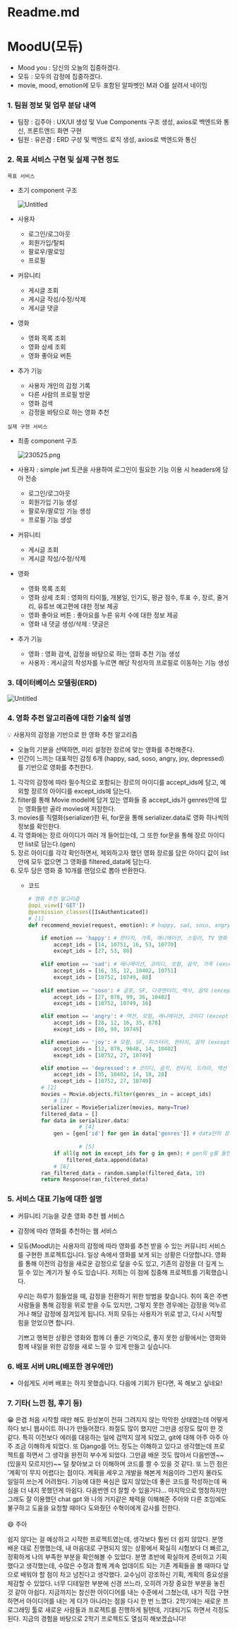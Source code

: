 # Readme.md

# MoodU(모듀)

- Mood you : 당신의 오늘의 집중하겠다.
- 모듀 : 모두의 감정에 집중하겠다.
- movie, mood, emotion에 모두 포함된 알파벳인 M과 O를 살려서 네이밍

### 1. 팀원 정보 및 업무 분담 내역

- 팀장 : 김주아 : UX/UI 생성 및 Vue Components 구조 생성, axios로 백엔드와 통신, 프론트엔드 화면 구현
- 팀원 : 유은겸 : ERD 구성 및 백엔드 로직 생성, axios로 백엔드와 통신

### 2. 목표 서비스 구현 및 실제 구현 정도

`목표 서비스`

- 초기 component 구조
    
    ![Untitled](/readme_picture/Untitled.jpeg)
    
- 사용자
    - 로그인/로그아웃
    - 회원가입/탈퇴
    - 팔로우/팔로잉
    - 프로필
- 커뮤니티
    - 게시글 조회
    - 게시글 작성/수정/삭제
    - 게시글 댓글
- 영화
    - 영화 목록 조회
    - 영화 상세 조회
    - 영화 좋아요 버튼
- 추가 기능
    - 사용자 개인의 감정 기록
    - 다른 사람의 프로필 방문
    - 영화 검색
    - 감정을 바탕으로 하는 영화 추천

`실제 구현 서비스`

- 최종 component 구조
    
    ![230525.png](/readme_picture/230525.png)
    
- 사용자 : simple jwt 토큰을 사용하여 로그인이 필요한 기능 이용 시 headers에 담아 전송
    - 로그인/로그아웃
    - 회원가입 기능 생성
    - 팔로우/팔로잉 기능 생성
    - 프로필 기능 생성
- 커뮤니티
    - 게시글 조회
    - 게시글 작성/수정/삭제
- 영화
    - 영화 목록 조회
    - 영화 상세 조회 : 영화의 타이틀, 개봉일, 인기도, 평균 점수, 투표 수, 장르, 줄거리, 유튜브 예고편에 대한 정보 제공
    - 영화 좋아요 버튼 : 좋아요를 누른 유저 수에 대한 정보 제공
    - 영화 내 댓글 생성/삭제 : 댓글은
- 추가 기능
    - 영화 : 영화 검색, 감정을 바탕으로 하는 영화 추천 기능 생성
    - 사용자 : 게시글의 작성자를 누르면 해당 작성자의 프로필로 이동하는 기능 생성
    

### 3. 데이터베이스 모델링(ERD)

![Untitled](/readme_picture/Untitled.png)

### 4. 영화 추천 알고리즘에 대한 기술적 설명

<aside>
💡 사용자의 감정을 기반으로 한 영화 추천 알고리즘

</aside>

- 오늘의 기분을 선택하면, 미리 설정한 장르에 맞는 영화를 추천해준다.
- 인간이 느끼는 대표적인 감정 6개 (happy, sad, soso, angry, joy, depressed)를 기반으로 영화를 추천한다.
1. 각각의 감정에 따라 필수적으로 포함되는 장르의 아이디를 accept_ids에 담고, 예외할 장르의 아이디를 except_ids에 담는다.
2. filter를 통해 Movie model에 담겨 있는 영화들 중 accept_ids가 genres안에 있는 영화들만 골라 movies에 저장한다.
3. movies를 직렬화(serializer)한 뒤, for문을 통해 serializer.data로 영화 하나씩의 정보를 확인한다.
4. 각 영화에는 장르 아이디가 여러 개 들어있는데, 그 또한 for문을 통해 장르 아이디만 list로 담는다.(gen)
5. 장르 아이디를 각각 확인하면서, 제외하고자 했던 영화 장르를 담은 아이디 값이 list안에 모두 없으면 그 영화를 filtered_data에 담는다.
6. 모두 담은 영화 중 10개를 랜덤으로 뽑아 반환한다.
    - 코드
        
        ```python
        # 영화 추천 알고리즘
        @api_view(['GET'])
        @permission_classes([IsAuthenticated])
        # [1]
        def recommend_movie(request, emotion): # happy, sad, soso, angry, joy, depressed
        
            if emotion == 'happy': # 판타지, 가족, 애니메이션, 스릴러, TV 영화 (except 공포, 스릴러, 범죄)
                accept_ids = [14, 10751, 16, 53, 10770]
                except_ids = [27, 53, 80]
                
            elif emotion == 'sad': # 애니메이션, 코미디, 모험, 음악, 가족 (except 전쟁, 로맨스, 범죄)
                accept_ids = [16, 35, 12, 10402, 10751]
                except_ids = [10752, 10749, 80]
                
            elif emotion == 'soso': # 공포, SF, 다큐멘터리, 역사, 음악 (except 전쟁, 로맨스)
                accept_ids = [27, 878, 99, 36, 10402]
                except_ids = [10752, 10749, 16]
        
            elif emotion == 'angry': # 액션, 모험, 애니메이션, 코미디 (except 범죄, 다큐멘터리, 로맨스)
                accept_ids = [28, 12, 16, 35, 878]
                except_ids = [80, 99, 10749]
        
            elif emotion == 'joy': # 모험, SF, 미스터리, 판타지, 음악 (except 공포, 전쟁, 로맨스)
                accept_ids = [12, 878, 9648, 14, 10402]
                except_ids = [10752, 27, 10749]
        
            elif emotion == 'depressed': # 코미디, 음악, 판타지, 드라마, 액션 (except 전쟁, 로맨스, 범죄)
                accept_ids = [35, 10402, 14, 18, 28]
                except_ids = [10752, 27, 10749]
            # [2]
            movies = Movie.objects.filter(genres__in = accept_ids)
        		# [3]
            serializer = MovieSerializer(movies, many=True)
            filtered_data = []		
            for data in serializer.data:
        				# [4]
                gen = [gen['id'] for gen in data['genres']] # data안의 장르들을 for문으로 가져오고, 그들의 id를 list화
                
        				# [5]
                if all(g not in except_ids for g in gen): # gen의 g를 돌면서 g가 모두 except_ids에 포함되지 않으면
                    filtered_data.append(data)
        		# [6]
            ran_filtered_data = random.sample(filtered_data, 10) 
            return Response(ran_filtered_data)
        ```
        

### 5. 서비스 대표 기능에 대한 설명

- 커뮤니티 기능을 갖춘 영화 추천 웹 서비스
- 감정에 따라 영화를 추천하는 웹 서비스

- 모듀(MoodU)는 사용자의 감정에 따라 영화를 추천 받을 수 있는 커뮤니티 서비스를 구현한 프로젝트입니다. 일상 속에서 영화를 보게 되는 상황은 다양합니다. 영화를 통해 이전의 감정을 새로운 감정으로 덮을 수도 있고, 기존의 감정을 더 깊게 느낄 수 있는 계기가 될 수도 있습니다. 저희는 이 점에 집중해 프로젝트를 기획했습니다.
    
    우리는 하루가 힘들었을 때, 감정을 전환하기 위한 방법을 찾습니다. 취미 혹은 주변 사람들을 통해 감정을 위로 받을 수도 있지만, 그렇지 못한 경우에는 감정을 억누르거나 해당 감정에 잠겨있게 됩니다. 저희 모듀는 사용자가 위로 받고, 다시 시작할 힘을 얻었으면 합니다. 
    
    기쁘고 행복한 상황은 영화와 함께 더 좋은 기억으로, 좋지 못한 상황에서는 영화와 함께 내일을 위한 감정을 새로 느낄 수 있게 만들고 싶습니다. 
    

### 6. 배포 서버 URL(배포한 경우에만)

- 아쉽게도 서버 배포는 하지 못했습니다. 다음에 기회가 된다면, 꼭 해보고 싶네요!


### 7. 기타( 느낀 점, 후기 등)

<aside>
😁 은겸
처음 시작할 때만 해도 완성본이 전혀 그려지지 않는 막막한 상태였는데 어떻게 하다 보니 웹사이트 하나가 만들어졌다. 좌절도 많이 했지만 그만큼 성장도 많이 한 것 같다. 특히 이전보다 에러를 대응하는 일에 겁먹지 않게 되었고, git에 대해 아주 아주 아주 조금 이해하게 되었다. 또 Django를 어느 정도는 이해하고 있다고 생각했는데 프로젝트를 하면서 그 생각을 완전히 부수게 되었다. 그만큼 배운 것도 많아서 다음번엔~~(있을지 모르지만)~~ 덜 찾아보고 더 이해하며 코드를 짤 수 있을 것 같다.
또 느낀 점은 ‘계획’이 무지 어렵다는 점이다. 계획을 세우고 개발을 해본게 처음이라 그런지 몰라도 일일히 쓰는게 어려웠다.
기능에 대한 욕심은 많지 않았는데 좋은 코드를 작성하는데 욕심을 더 내지 못했던게 아쉽다. 다음번엔 더 잘할 수 있을거다…
마지막으로 멍청하지만 그래도 잘 이용했던 chat gpt 와 나의 거지같은 체력을 이해해준 주아와 다른 조임에도 불구하고 도움을 요청할 때마다 도와줬던 수혁이에게 감사를 전한다.

</aside>
<br/>
<aside>
😄 주아

쉽지 않다는 걸 예상하고 시작한 프로젝트였는데, 생각보다 훨씬 더 쉽지 않았다. 분명 배운 대로 진행했는데, 내 마음대로 구현되지 않는 상황에서 확실히 시험보다 더 빠르고, 정확하게 나의 부족한 부분을 확인해볼 수 있었다. 분명 초반에 확실하게 준비하고 기획했다고 생각했는데, 수많은 수정과 함께 계속 업데이트 되는 기존 계획들을 볼 때마다 앞으로 배워야 할 점이 차고 넘친다고 생각했다. 교수님이 강조하신 기획, 계획의 중요성을 체감할 수 있었다. 너무 디테일한 부분에 신경 쓰느라, 오히려 가장 중요한 부분을 놓친 것 같아 아쉽다. 지금까지는 참신한 아이디어를 내는 수준에서 그쳤는데, 내가 직접 구현하면서 아이디어를 내는 게 다가 아니라는 점을 다시 한 번 느꼈다.
2학기에는 새로운 프로그래밍 툴로 새로운 사람들과 프로젝트를 진행하게 될텐데, 기대되기도 하면서 걱정도 된다. 지금의 경험을 바탕으로 2학기 프로젝트도 열심히 해보겠습니다!

</aside>
